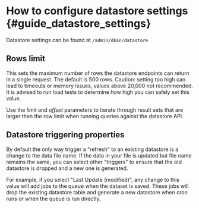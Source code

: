 # How to configure datastore settings {#guide_datastore_settings}

Datastore settings can be found at `/admin/dkan/datastore`

## Rows limit
This sets the maximum number of rows the datastore endpoints can return in a single request. The default is 500 rows. Caution: setting too high can lead to timeouts or memory issues, values above 20,000 not recommended. It is advised to run load tests to determine how high you can safely set this value.

Use the *limit* and *offset* parameters to iterate through result sets that are larger than the row limit when running queries against the datastore API.

## Datastore triggering properties
By default the only way trigger a "refresh" to an existing datastore is a change to the data file name. If the data in your file is updated but file name remains the same, you can select other "triggers" to ensure that the old datastore is dropped and a new one is generated.

For example, if you select "Last Update (modified)", any change to this value will add jobs to the queue when the dataset is saved. These jobs will drop the existing datastore table and generate a new datastore when cron runs or when the queue is run directly.
